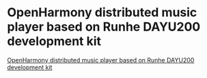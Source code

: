 # OpenHarmony distributed music player based on Runhe DAYU200 development kit
[OpenHarmony distributed music player based on Runhe DAYU200 development kit](https://aiwithcloud.com/2022/09/16/openharmony_distributed_music_player_based_on_runhe_dayu200_development_kit/)